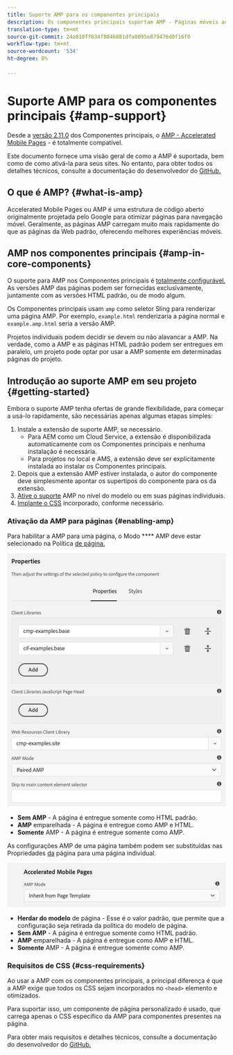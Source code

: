 ```yaml
---
title: Suporte AMP para os componentes principais
description: Os componentes principais suportam AMP - Páginas móveis aceleradas
translation-type: tm+mt
source-git-commit: 24a810ff634f8846881dfa0095e879476d0f16f0
workflow-type: tm+mt
source-wordcount: '534'
ht-degree: 0%

---
```



# Suporte AMP para os componentes principais {#amp-support}

Desde a [versão 2.11.0](/help/versions.md) dos Componentes principais, o [AMP - Accelerated Mobile Pages](https://developers.google.com/amp) - é totalmente compatível.

Este documento fornece uma visão geral de como a AMP é suportada, bem como de como ativá-la para seus sites. No entanto, para obter todos os detalhes técnicos, consulte a documentação do desenvolvedor do [GitHub.](https://github.com/adobe/aem-core-wcm-components/tree/master/extensions/amp)

## O que é AMP? {#what-is-amp}

Accelerated Mobile Pages ou AMP é uma estrutura de código aberto originalmente projetada pelo Google para otimizar páginas para navegação móvel. Geralmente, as páginas AMP carregam muito mais rapidamente do que as páginas da Web padrão, oferecendo melhores experiências móveis.

## AMP nos componentes principais {#amp-in-core-components}

O suporte para AMP nos Componentes principais é [totalmente configurável.](#enabling-amp) As versões AMP das páginas podem ser fornecidas exclusivamente, juntamente com as versões HTML padrão, ou de modo algum.

Os Componentes principais usam `amp` como seletor Sling para renderizar uma página AMP. Por exemplo, `example.html` renderizaria a página normal e `example.amp.html` seria a versão AMP.

Projetos individuais podem decidir se devem ou não alavancar a AMP. Na verdade, como a AMP e as páginas HTML padrão podem ser entregues em paralelo, um projeto pode optar por usar a AMP somente em determinadas páginas do projeto.

## Introdução ao suporte AMP em seu projeto {#getting-started}

Embora o suporte AMP tenha ofertas de grande flexibilidade, para começar a usá-lo rapidamente, são necessárias apenas algumas etapas simples:

1. Instale a extensão de suporte AMP, se necessário.
   * Para AEM como um Cloud Service, a extensão é disponibilizada automaticamente com os Componentes principais e nenhuma instalação é necessária.
   * Para projetos no local e AMS, a extensão deve ser explicitamente instalada ao instalar os Componentes principais.
1. Depois que a extensão AMP estiver instalada, o autor do componente deve simplesmente apontar os supertipos do componente para os da extensão.
1. [Ative o suporte](#enabling-amp) AMP no nível do modelo ou em suas páginas individuais.
1. [Implante o CSS](#css-requirements) incorporado, conforme necessário.

### Ativação da AMP para páginas {#enabling-amp}

Para habilitar a AMP para uma página, o Modo **** AMP deve estar selecionado na Política [de página.](https://docs.adobe.com/content/help/en/experience-manager-65/authoring/siteandpage/templates.html#editingatemplatepagepolicies)

![Opções de política de página AMP](/help/assets/amp-policy.png)

* **Sem AMP** - A página é entregue somente como HTML padrão.
* **AMP** emparelhada - A página é entregue como AMP e HTML.
* **Somente** AMP - A página é entregue somente como AMP.

As configurações AMP de uma página também podem ser substituídas nas Propriedades [da](https://docs.adobe.com/content/help/en/experience-manager-65/authoring/authoring/editing-page-properties.html) página para uma página individual.

![Propriedades da página AMP](/help/assets/amp-page-properties.png)

* **Herdar do modelo** de página - Esse é o valor padrão, que permite que a configuração seja retirada da política do modelo de página.
* **Sem AMP** - A página é entregue somente como HTML padrão.
* **AMP** emparelhada - A página é entregue como AMP e HTML.
* **Somente** AMP - A página é entregue somente como AMP.

### Requisitos de CSS {#css-requirements}

Ao usar a AMP com os componentes principais, a principal diferença é que a AMP exige que todos os CSS sejam incorporados no `<head>` elemento e otimizados.

Para suportar isso, um componente de página personalizado é usado, que carrega apenas o CSS específico da AMP para componentes presentes na página.

Para obter mais requisitos e detalhes técnicos, consulte a documentação do desenvolvedor do [GitHub.](https://github.com/adobe/aem-core-wcm-components/tree/master/extensions/amp)
